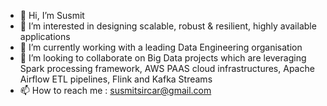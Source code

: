 - 👋 Hi, I’m Susmit
- 👀 I’m interested in designing scalable, robust & resilient, highly available applications
- 🌱 I’m currently working with a leading Data Engineering organisation 
- 💞️ I’m looking to collaborate on Big Data projects which are leveraging Spark processing framework, AWS PAAS cloud infrastructures, Apache Airflow ETL pipelines, Flink and Kafka Streams 
- 📫 How to reach me : susmitsircar@gmail.com


<!---
Susmit07/Susmit07 is a ✨ special ✨ repository because its `README.md` (this file) appears on your GitHub profile.
You can click the Preview link to take a look at your changes.
--->
